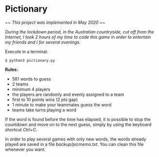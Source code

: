 # Pictionary

~~ *This project was implemented in May 2020* ~~

*During the lockdown period, in the Australian countryside, cut off from the Internet, I took 2 hours of my time to code this game in order to entertain my friends and I for several evenings.*

Execute in a terminal:
```
$ python3 pictionary.py
```

**Rules:**
* 581 words to guess
* 2 teams
* minimum 4 players
* the players are randomly and evenly assigned to a team
* first to 10 points wins (2 pts gap)
* 1 minute to make your teammates guess the word
* teams take turns playing a word

If the word is found before the time has elapsed, it is possible to stop the countdown and move on to the next guess, simply by using the keyboard shortcut *Ctrl+C*.

In order to play several games with only new words, the words already played are saved in a file *backup/picmemo.txt*. You can clean this file whenever you want. 


